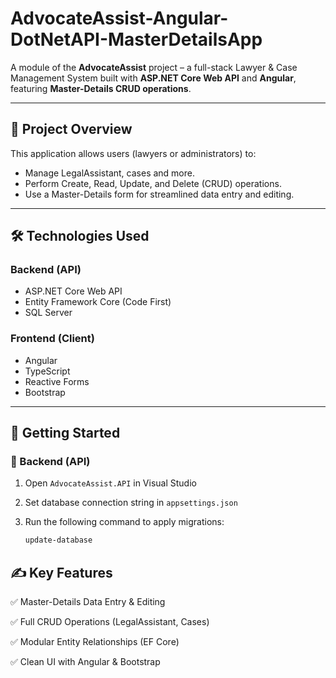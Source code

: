 # AdvocateAssist-Angular-DotNetAPI-MasterDetailsApp

A module of the **AdvocateAssist** project – a full-stack Lawyer & Case Management System built with **ASP.NET Core Web API** and **Angular**, featuring **Master-Details CRUD operations**.

---

## 📌 Project Overview

This application allows users (lawyers or administrators) to:
- Manage LegalAssistant, cases and more.
- Perform Create, Read, Update, and Delete (CRUD) operations.
- Use a Master-Details form for streamlined data entry and editing.

---

## 🛠️ Technologies Used

### Backend (API)
- ASP.NET Core Web API
- Entity Framework Core (Code First)
- SQL Server

### Frontend (Client)
- Angular
- TypeScript
- Reactive Forms
- Bootstrap

---

## 🚀 Getting Started

### 🧪 Backend (API)

1. Open `AdvocateAssist.API` in Visual Studio
2. Set database connection string in `appsettings.json`
3. Run the following command to apply migrations:

   ```bash
   update-database

## ✍️ Key Features
✅ Master-Details Data Entry & Editing

✅ Full CRUD Operations (LegalAssistant, Cases)

✅ Modular Entity Relationships (EF Core)

✅ Clean UI with Angular & Bootstrap
